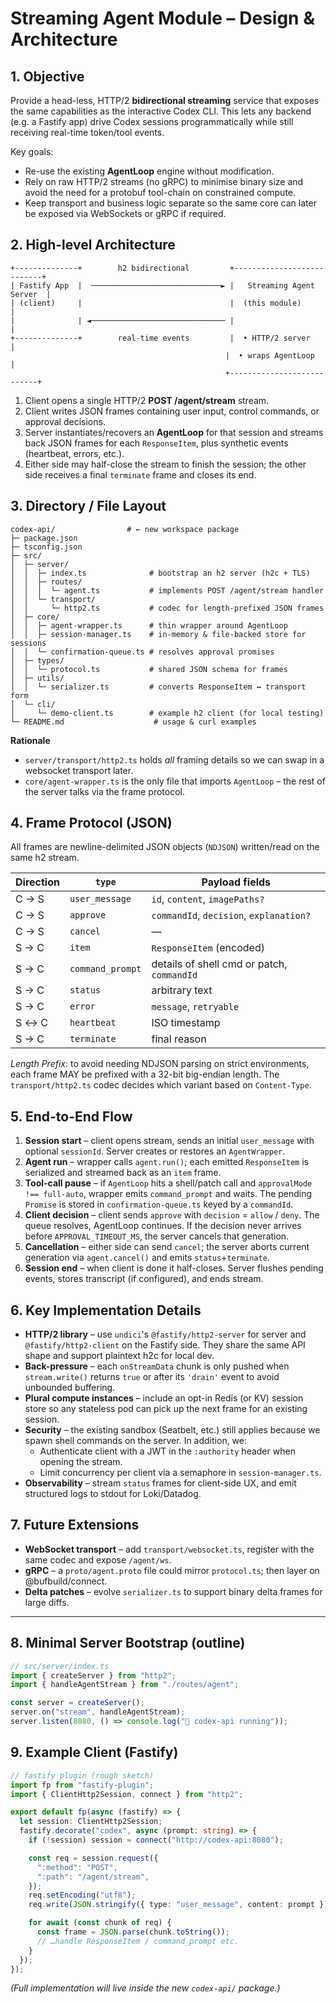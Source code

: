 # Streaming Agent Module – Design & Architecture

## 1. Objective

Provide a head-less, HTTP/2 **bidirectional streaming** service that exposes the same capabilities as the interactive Codex CLI. This lets any backend (e.g. a Fastify app) drive Codex sessions programmatically while still receiving real-time token/tool events.

Key goals:

- Re-use the existing **AgentLoop** engine without modification.
- Rely on raw HTTP/2 streams (no gRPC) to minimise binary size and avoid the need for a protobuf tool-chain on constrained compute.
- Keep transport and business logic separate so the same core can later be exposed via WebSockets or gRPC if required.

## 2. High-level Architecture

```
+--------------+        h2 bidirectional         +---------------------------+
| Fastify App  |  ─────────────────────────────► |   Streaming Agent Server  |
| (client)     |                                 |  (this module)            |
|              | ◄────────────────────────────── |                           |
+--------------+        real-time events         |  • HTTP/2 server          |
                                                |  • wraps AgentLoop        |
                                                +---------------------------+
```

1. Client opens a single HTTP/2 **POST /agent/stream** stream.
2. Client writes JSON frames containing user input, control commands, or approval decisions.
3. Server instantiates/recovers an **AgentLoop** for that session and streams back JSON frames for each `ResponseItem`, plus synthetic events (heartbeat, errors, etc.).
4. Either side may half-close the stream to finish the session; the other side receives a final `terminate` frame and closes its end.

## 3. Directory / File Layout

```
codex-api/                # ← new workspace package
├─ package.json
├─ tsconfig.json
├─ src/
│  ├─ server/
│  │  ├─ index.ts              # bootstrap an h2 server (h2c + TLS)
│  │  ├─ routes/
│  │  │  └─ agent.ts           # implements POST /agent/stream handler
│  │  └─ transport/
│  │     └─ http2.ts           # codec for length-prefixed JSON frames
│  ├─ core/
│  │  ├─ agent-wrapper.ts      # thin wrapper around AgentLoop
│  │  ├─ session-manager.ts    # in-memory & file-backed store for sessions
│  │  └─ confirmation-queue.ts # resolves approval promises
│  ├─ types/
│  │  └─ protocol.ts           # shared JSON schema for frames
│  ├─ utils/
│  │  └─ serializer.ts         # converts ResponseItem ↔ transport form
│  └─ cli/
│     └─ demo-client.ts        # example h2 client (for local testing)
└─ README.md                    # usage & curl examples
```

**Rationale**

- `server/transport/http2.ts` holds _all_ framing details so we can swap in a websocket transport later.
- `core/agent-wrapper.ts` is the only file that imports `AgentLoop` – the rest of the server talks via the frame protocol.

## 4. Frame Protocol (JSON)

All frames are newline-delimited JSON objects (`NDJSON`) written/read on the same h2 stream.

| Direction | `type`           | Payload fields                             |
| --------- | ---------------- | ------------------------------------------ |
| C → S     | `user_message`   | `id`, `content`, `imagePaths?`             |
| C → S     | `approve`        | `commandId`, `decision`, `explanation?`    |
| C → S     | `cancel`         | —                                          |
| S → C     | `item`           | `ResponseItem` (encoded)                   |
| S → C     | `command_prompt` | details of shell cmd or patch, `commandId` |
| S → C     | `status`         | arbitrary text                             |
| S → C     | `error`          | `message`, `retryable`                     |
| S ↔ C    | `heartbeat`      | ISO timestamp                              |
| S → C     | `terminate`      | final reason                               |

_Length Prefix_: to avoid needing NDJSON parsing on strict environments, each frame MAY be prefixed with a 32-bit big-endian length. The `transport/http2.ts` codec decides which variant based on `Content-Type`.

## 5. End-to-End Flow

1. **Session start** – client opens stream, sends an initial `user_message` with optional `sessionId`. Server creates or restores an `AgentWrapper`.
2. **Agent run** – wrapper calls `agent.run()`; each emitted `ResponseItem` is serialized and streamed back as an `item` frame.
3. **Tool-call pause** – if `AgentLoop` hits a shell/patch call and `approvalMode !== full-auto`, wrapper emits `command_prompt` and waits. The pending `Promise` is stored in `confirmation-queue.ts` keyed by a `commandId`.
4. **Client decision** – client sends `approve` with `decision` = `allow` / `deny`. The queue resolves, AgentLoop continues. If the decision never arrives before `APPROVAL_TIMEOUT_MS`, the server cancels that generation.
5. **Cancellation** – either side can send `cancel`; the server aborts current generation via `agent.cancel()` and emits `status`+`terminate`.
6. **Session end** – when client is done it half-closes. Server flushes pending events, stores transcript (if configured), and ends stream.

## 6. Key Implementation Details

- **HTTP/2 library** – use `undici`'s `@fastify/http2-server` for server and `@fastify/http2-client` on the Fastify side. They share the same API shape and support plaintext h2c for local dev.
- **Back-pressure** – each `onStreamData` chunk is only pushed when `stream.write()` returns `true` or after its `'drain'` event to avoid unbounded buffering.
- **Plural compute instances** – include an opt-in Redis (or KV) session store so any stateless pod can pick up the next frame for an existing session.
- **Security** – the existing sandbox (Seatbelt, etc.) still applies because we spawn shell commands on the server. In addition, we:
  - Authenticate client with a JWT in the `:authority` header when opening the stream.
  - Limit concurrency per client via a semaphore in `session-manager.ts`.
- **Observability** – stream `status` frames for client-side UX, and emit structured logs to stdout for Loki/Datadog.

## 7. Future Extensions

- **WebSocket transport** – add `transport/websocket.ts`, register with the same codec and expose `/agent/ws`.
- **gRPC** – a `proto/agent.proto` file could mirror `protocol.ts`; then layer on @bufbuild/connect.
- **Delta patches** – evolve `serializer.ts` to support binary delta frames for large diffs.

---

## 8. Minimal Server Bootstrap (outline)

```ts
// src/server/index.ts
import { createServer } from "http2";
import { handleAgentStream } from "./routes/agent";

const server = createServer();
server.on("stream", handleAgentStream);
server.listen(8080, () => console.log("🧩 codex-api running"));
```

## 9. Example Client (Fastify)

```ts
// fastify plugin (rough sketch)
import fp from "fastify-plugin";
import { ClientHttp2Session, connect } from "http2";

export default fp(async (fastify) => {
  let session: ClientHttp2Session;
  fastify.decorate("codex", async (prompt: string) => {
    if (!session) session = connect("http://codex-api:8080");

    const req = session.request({
      ":method": "POST",
      ":path": "/agent/stream",
    });
    req.setEncoding("utf8");
    req.write(JSON.stringify({ type: "user_message", content: prompt }));

    for await (const chunk of req) {
      const frame = JSON.parse(chunk.toString());
      // …handle ResponseItem / command_prompt etc.
    }
  });
});
```

_(Full implementation will live inside the new `codex-api/` package.)_
